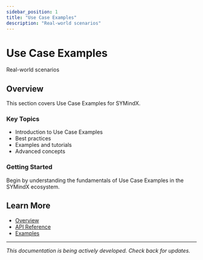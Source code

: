 ```yaml
---
sidebar_position: 1
title: "Use Case Examples"
description: "Real-world scenarios"
---
```


# Use Case Examples

Real-world scenarios

## Overview

This section covers Use Case Examples for SYMindX.

### Key Topics

- Introduction to Use Case Examples
- Best practices
- Examples and tutorials
- Advanced concepts

### Getting Started

Begin by understanding the fundamentals of Use Case Examples in the SYMindX ecosystem.

## Learn More

- [Overview](/docs/01-overview)
- [API Reference](/docs/03-api-reference)
- [Examples](/docs/17-examples)

---

*This documentation is being actively developed. Check back for updates.*
